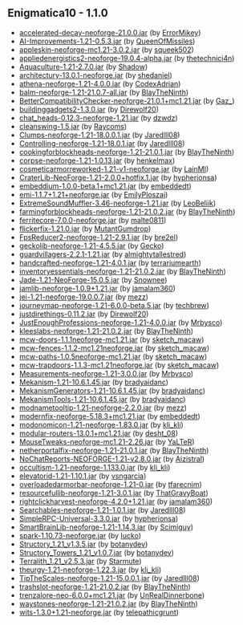 ## Enigmatica10 - 1.1.0

  * [accelerated-decay-neoforge-21.0.0.jar](https://www.curseforge.com/minecraft/mc-mods/accelerated-decay/files/5433036) (by [ErrorMikey](https://www.curseforge.com/members/ErrorMikey/projects))
  * [AI-Improvements-1.21-0.5.3.jar](https://www.curseforge.com/minecraft/mc-mods/ai-improvements/files/5426792) (by [QueenOfMissiles](https://www.curseforge.com/members/QueenOfMissiles/projects))
  * [appleskin-neoforge-mc1.21-3.0.2.jar](https://www.curseforge.com/minecraft/mc-mods/appleskin/files/5429756) (by [squeek502](https://www.curseforge.com/members/squeek502/projects))
  * [appliedenergistics2-neoforge-19.0.4-alpha.jar](https://www.curseforge.com/minecraft/mc-mods/applied-energistics-2/files/5442679) (by [thetechnici4n](https://www.curseforge.com/members/thetechnici4n/projects))
  * [Aquaculture-1.21-2.7.0.jar](https://www.curseforge.com/minecraft/mc-mods/aquaculture/files/5442604) (by [Shadow](https://www.curseforge.com/members/Shadow/projects))
  * [architectury-13.0.1-neoforge.jar](https://www.curseforge.com/minecraft/mc-mods/architectury-api/files/5424664) (by [shedaniel](https://www.curseforge.com/members/shedaniel/projects))
  * [athena-neoforge-1.21-4.0.0.jar](https://www.curseforge.com/minecraft/mc-mods/athena/files/5431579) (by [CodexAdrian](https://www.curseforge.com/members/CodexAdrian/projects))
  * [balm-neoforge-1.21-21.0.7-all.jar](https://www.curseforge.com/minecraft/mc-mods/balm/files/5442096) (by [BlayTheNinth](https://www.curseforge.com/members/BlayTheNinth/projects))
  * [BetterCompatibilityChecker-neoforge-21.0.1+mc1.21.jar](https://www.curseforge.com/minecraft/mc-mods/better-compatibility-checker/files/5432277) (by [Gaz_](https://www.curseforge.com/members/Gaz_/projects))
  * [buildinggadgets2-1.3.0.jar](https://www.curseforge.com/minecraft/mc-mods/building-gadgets/files/5442392) (by [Direwolf20](https://www.curseforge.com/members/Direwolf20/projects))
  * [chat_heads-0.12.3-neoforge-1.21.jar](https://www.curseforge.com/minecraft/mc-mods/chat-heads/files/5424505) (by [dzwdz](https://www.curseforge.com/members/dzwdz/projects))
  * [cleanswing-1.5.jar](https://www.curseforge.com/minecraft/mc-mods/clean-swing-through-grass/files/5430474) (by [Raycoms](https://www.curseforge.com/members/Raycoms/projects))
  * [Clumps-neoforge-1.21-18.0.0.1.jar](https://www.curseforge.com/minecraft/mc-mods/clumps/files/5430025) (by [Jaredlll08](https://www.curseforge.com/members/Jaredlll08/projects))
  * [Controlling-neoforge-1.21-18.0.1.jar](https://www.curseforge.com/minecraft/mc-mods/controlling/files/5444003) (by [Jaredlll08](https://www.curseforge.com/members/Jaredlll08/projects))
  * [cookingforblockheads-neoforge-1.21-21.0.1.jar](https://www.curseforge.com/minecraft/mc-mods/cooking-for-blockheads/files/5427027) (by [BlayTheNinth](https://www.curseforge.com/members/BlayTheNinth/projects))
  * [corpse-neoforge-1.21-1.0.13.jar](https://www.curseforge.com/minecraft/mc-mods/corpse/files/5425065) (by [henkelmax](https://www.curseforge.com/members/henkelmax/projects))
  * [cosmeticarmorreworked-1.21-v1-neoforge.jar](https://www.curseforge.com/minecraft/mc-mods/cosmetic-armor-reworked/files/5427303) (by [LainMI](https://www.curseforge.com/members/LainMI/projects))
  * [CraterLib-NeoForge-1.21-2.0.0+hotfix.1.jar](https://www.curseforge.com/minecraft/mc-mods/craterlib/files/5426707) (by [hypherionsa](https://www.curseforge.com/members/hypherionsa/projects))
  * [embeddium-1.0.0-beta.1+mc1.21.jar](https://www.curseforge.com/minecraft/mc-mods/embeddium/files/5426046) (by [embeddedt](https://www.curseforge.com/members/embeddedt/projects))
  * [emi-1.1.7+1.21+neoforge.jar](https://www.curseforge.com/minecraft/mc-mods/emi/files/5436759) (by [EmilyPloszaj](https://www.curseforge.com/members/EmilyPloszaj/projects))
  * [ExtremeSoundMuffler-3.46-neoforge-1.21.jar](https://www.curseforge.com/minecraft/mc-mods/extreme-sound-muffler/files/5425215) (by [LeoBeliik](https://www.curseforge.com/members/LeoBeliik/projects))
  * [farmingforblockheads-neoforge-1.21-21.0.2.jar](https://www.curseforge.com/minecraft/mc-mods/farming-for-blockheads/files/5426962) (by [BlayTheNinth](https://www.curseforge.com/members/BlayTheNinth/projects))
  * [ferritecore-7.0.0-neoforge.jar](https://www.curseforge.com/minecraft/mc-mods/ferritecore/files/5434178) (by [malte0811](https://www.curseforge.com/members/malte0811/projects))
  * [flickerfix-1.21.0.jar](https://www.curseforge.com/minecraft/mc-mods/flickerfix/files/5424859) (by [MutantGumdrop](https://www.curseforge.com/members/MutantGumdrop/projects))
  * [FpsReducer2-neoforge-1.21-2.9.1.jar](https://www.curseforge.com/minecraft/mc-mods/fps-reducer/files/5440973) (by [bre2el](https://www.curseforge.com/members/bre2el/projects))
  * [geckolib-neoforge-1.21-4.5.5.jar](https://www.curseforge.com/minecraft/mc-mods/geckolib/files/5427184) (by [Gecko](https://www.curseforge.com/members/Gecko/projects))
  * [guardvillagers-2.2.1-1.21.jar](https://www.curseforge.com/minecraft/mc-mods/guard-villagers/files/5436276) (by [almightytallestred](https://www.curseforge.com/members/almightytallestred/projects))
  * [handcrafted-neoforge-1.21-4.0.1.jar](https://www.curseforge.com/minecraft/mc-mods/handcrafted/files/5436875) (by [terrariumearth](https://www.curseforge.com/members/terrariumearth/projects))
  * [inventoryessentials-neoforge-1.21-21.0.2.jar](https://www.curseforge.com/minecraft/mc-mods/inventory-essentials/files/5426948) (by [BlayTheNinth](https://www.curseforge.com/members/BlayTheNinth/projects))
  * [Jade-1.21-NeoForge-15.0.5.jar](https://www.curseforge.com/minecraft/mc-mods/jade/files/5444008) (by [Snownee](https://www.curseforge.com/members/Snownee/projects))
  * [jamlib-neoforge-1.0.9+1.21.jar](https://www.curseforge.com/minecraft/mc-mods/jamlib/files/5427400) (by [jamalam360](https://www.curseforge.com/members/jamalam360/projects))
  * [jei-1.21-neoforge-19.0.0.7.jar](https://www.curseforge.com/minecraft/mc-mods/jei/files/5443471) (by [mezz](https://www.curseforge.com/members/mezz/projects))
  * [journeymap-neoforge-1.21-6.0.0-beta.5.jar](https://www.curseforge.com/minecraft/mc-mods/journeymap/files/5444596) (by [techbrew](https://www.curseforge.com/members/techbrew/projects))
  * [justdirethings-0.11.2.jar](https://www.curseforge.com/minecraft/mc-mods/just-dire-things/files/5443154) (by [Direwolf20](https://www.curseforge.com/members/Direwolf20/projects))
  * [JustEnoughProfessions-neoforge-1.21-4.0.0.jar](https://www.curseforge.com/minecraft/mc-mods/just-enough-professions-jep/files/5438693) (by [Mrbysco](https://www.curseforge.com/members/Mrbysco/projects))
  * [kleeslabs-neoforge-1.21-21.0.2.jar](https://www.curseforge.com/minecraft/mc-mods/kleeslabs/files/5426924) (by [BlayTheNinth](https://www.curseforge.com/members/BlayTheNinth/projects))
  * [mcw-doors-1.1.1neoforge-mc1.21.jar](https://www.curseforge.com/minecraft/mc-mods/macaws-doors/files/5439155) (by [sketch_macaw](https://www.curseforge.com/members/sketch_macaw/projects))
  * [mcw-fences-1.1.2-mc1.21neoforge.jar](https://www.curseforge.com/minecraft/mc-mods/macaws-fences-and-walls/files/5442175) (by [sketch_macaw](https://www.curseforge.com/members/sketch_macaw/projects))
  * [mcw-paths-1.0.5neoforge-mc1.21.jar](https://www.curseforge.com/minecraft/mc-mods/macaws-paths-and-pavings/files/5430735) (by [sketch_macaw](https://www.curseforge.com/members/sketch_macaw/projects))
  * [mcw-trapdoors-1.1.3-mc1.21neoforge.jar](https://www.curseforge.com/minecraft/mc-mods/macaws-trapdoors/files/5431123) (by [sketch_macaw](https://www.curseforge.com/members/sketch_macaw/projects))
  * [Measurements-neoforge-1.21-3.0.0.jar](https://www.curseforge.com/minecraft/mc-mods/measurements/files/5435858) (by [Mrbysco](https://www.curseforge.com/members/Mrbysco/projects))
  * [Mekanism-1.21-10.6.1.45.jar](https://www.curseforge.com/minecraft/mc-mods/mekanism/files/5433143) (by [bradyaidanc](https://www.curseforge.com/members/bradyaidanc/projects))
  * [MekanismGenerators-1.21-10.6.1.45.jar](https://www.curseforge.com/minecraft/mc-mods/mekanism-generators/files/5433146) (by [bradyaidanc](https://www.curseforge.com/members/bradyaidanc/projects))
  * [MekanismTools-1.21-10.6.1.45.jar](https://www.curseforge.com/minecraft/mc-mods/mekanism-tools/files/5433147) (by [bradyaidanc](https://www.curseforge.com/members/bradyaidanc/projects))
  * [modnametooltip-1.21-neoforge-2.2.0.jar](https://www.curseforge.com/minecraft/mc-mods/mod-name-tooltip/files/5437382) (by [mezz](https://www.curseforge.com/members/mezz/projects))
  * [modernfix-neoforge-5.18.3+mc1.21.jar](https://www.curseforge.com/minecraft/mc-mods/modernfix/files/5443050) (by [embeddedt](https://www.curseforge.com/members/embeddedt/projects))
  * [modonomicon-1.21-neoforge-1.83.0.jar](https://www.curseforge.com/minecraft/mc-mods/modonomicon/files/5437815) (by [kli_kli](https://www.curseforge.com/members/kli_kli/projects))
  * [modular-routers-13.0.1+mc1.21.jar](https://www.curseforge.com/minecraft/mc-mods/modular-routers/files/5440669) (by [desht_08](https://www.curseforge.com/members/desht_08/projects))
  * [MouseTweaks-neoforge-mc1.21-2.26.jar](https://www.curseforge.com/minecraft/mc-mods/mouse-tweaks/files/5437296) (by [YaLTeR](https://www.curseforge.com/members/YaLTeR/projects))
  * [netherportalfix-neoforge-1.21-21.0.1.jar](https://www.curseforge.com/minecraft/mc-mods/netherportalfix/files/5427084) (by [BlayTheNinth](https://www.curseforge.com/members/BlayTheNinth/projects))
  * [NoChatReports-NEOFORGE-1.21-v2.8.0.jar](https://www.curseforge.com/minecraft/mc-mods/no-chat-reports/files/5441267) (by [Aizistral](https://www.curseforge.com/members/Aizistral/projects))
  * [occultism-1.21-neoforge-1.133.0.jar](https://www.curseforge.com/minecraft/mc-mods/occultism/files/5437866) (by [kli_kli](https://www.curseforge.com/members/kli_kli/projects))
  * [elevatorid-1.21-1.10.1.jar](https://www.curseforge.com/minecraft/mc-mods/openblocks-elevator/files/5431516) (by [vsngarcia](https://www.curseforge.com/members/vsngarcia/projects))
  * [overloadedarmorbar-neoforge-1.21-0.jar](https://www.curseforge.com/minecraft/mc-mods/overloaded-armor-bar/files/5426354) (by [tfarecnim](https://www.curseforge.com/members/tfarecnim/projects))
  * [resourcefullib-neoforge-1.21-3.0.1.jar](https://www.curseforge.com/minecraft/mc-mods/resourceful-lib/files/5443192) (by [ThatGravyBoat](https://www.curseforge.com/members/ThatGravyBoat/projects))
  * [rightclickharvest-neoforge-4.2.0+1.21.jar](https://www.curseforge.com/minecraft/mc-mods/rightclickharvest/files/5427523) (by [jamalam360](https://www.curseforge.com/members/jamalam360/projects))
  * [Searchables-neoforge-1.21-1.0.1.jar](https://www.curseforge.com/minecraft/mc-mods/searchables/files/5430128) (by [Jaredlll08](https://www.curseforge.com/members/Jaredlll08/projects))
  * [SimpleRPC-Universal-3.3.0.jar](https://www.curseforge.com/minecraft/mc-mods/simple-discord-rpc/files/5425186) (by [hypherionsa](https://www.curseforge.com/members/hypherionsa/projects))
  * [SmartBrainLib-neoforge-1.21-1.14.3.jar](https://www.curseforge.com/minecraft/mc-mods/smartbrainlib/files/5433125) (by [Scimiguy](https://www.curseforge.com/members/Scimiguy/projects))
  * [spark-1.10.73-neoforge.jar](https://www.curseforge.com/minecraft/mc-mods/spark/files/5434153) (by [Iucko](https://www.curseforge.com/members/Iucko/projects))
  * [Structory_1.21_v1.3.5.jar](https://www.curseforge.com/minecraft/mc-mods/structory/files/5424923) (by [botanydev](https://www.curseforge.com/members/botanydev/projects))
  * [Structory_Towers_1.21_v1.0.7.jar](https://www.curseforge.com/minecraft/mc-mods/structory-towers/files/5424926) (by [botanydev](https://www.curseforge.com/members/botanydev/projects))
  * [Terralith_1.21_v2.5.3.jar](https://www.curseforge.com/minecraft/mc-mods/terralith/files/5427844) (by [Starmute](https://www.curseforge.com/members/Starmute/projects))
  * [theurgy-1.21-neoforge-1.22.3.jar](https://www.curseforge.com/minecraft/mc-mods/theurgy/files/5444060) (by [kli_kli](https://www.curseforge.com/members/kli_kli/projects))
  * [TipTheScales-neoforge-1.21-15.0.0.1.jar](https://www.curseforge.com/minecraft/mc-mods/tipthescales/files/5430372) (by [Jaredlll08](https://www.curseforge.com/members/Jaredlll08/projects))
  * [trashslot-neoforge-1.21-21.0.2.jar](https://www.curseforge.com/minecraft/mc-mods/trashslot/files/5441050) (by [BlayTheNinth](https://www.curseforge.com/members/BlayTheNinth/projects))
  * [trenzalore-neo-6.0.0+mc1.21.jar](https://www.curseforge.com/minecraft/mc-mods/trenzalore/files/5424651) (by [UnRealDinnerbone](https://www.curseforge.com/members/UnRealDinnerbone/projects))
  * [waystones-neoforge-1.21-21.0.2.jar](https://www.curseforge.com/minecraft/mc-mods/waystones/files/5443426) (by [BlayTheNinth](https://www.curseforge.com/members/BlayTheNinth/projects))
  * [wits-1.3.0+1.21-neoforge.jar](https://www.curseforge.com/minecraft/mc-mods/wits/files/5426237) (by [telepathicgrunt](https://www.curseforge.com/members/telepathicgrunt/projects))

